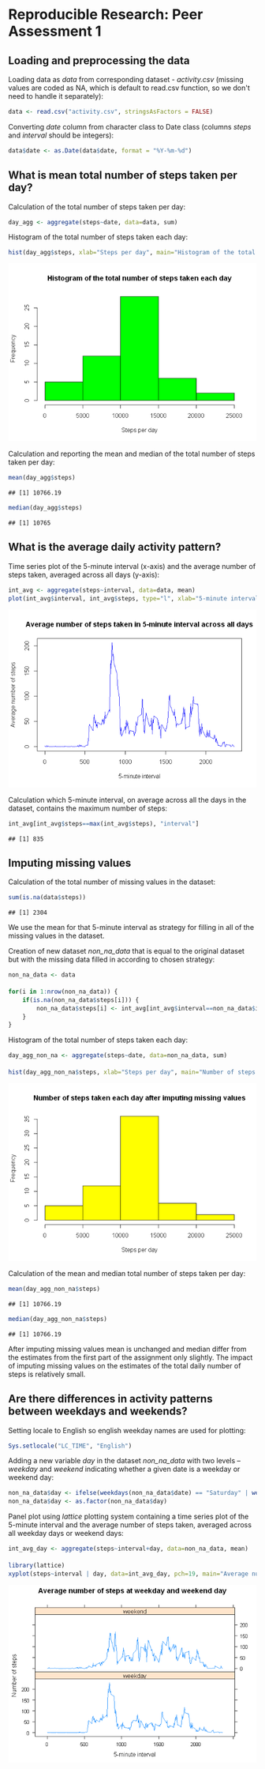 # Reproducible Research: Peer Assessment 1



## Loading and preprocessing the data

Loading data as *data* from corresponding dataset - *activity.csv* (missing values are coded as NA, which is default to read.csv function, so we don't need to handle it separately):


```r
data <- read.csv("activity.csv", stringsAsFactors = FALSE)
```

Converting *date* column from character class to Date class (columns *steps* and *interval* should be integers):


```r
data$date <- as.Date(data$date, format = "%Y-%m-%d")
```

## What is mean total number of steps taken per day?

Calculation of the total number of steps taken per day:


```r
day_agg <- aggregate(steps~date, data=data, sum)
```

Histogram of the total number of steps taken each day:


```r
hist(day_agg$steps, xlab="Steps per day", main="Histogram of the total number of steps taken each day", col="green")
```

![](figure/unnamed-chunk-4-1.png) 

Calculation and reporting the mean and median of the total number of steps taken per day:


```r
mean(day_agg$steps)
```

```
## [1] 10766.19
```

```r
median(day_agg$steps)
```

```
## [1] 10765
```

## What is the average daily activity pattern?

Time series plot of the 5-minute interval (x-axis) and the average number of steps taken, averaged across all days (y-axis):


```r
int_avg <- aggregate(steps~interval, data=data, mean)
plot(int_avg$interval, int_avg$steps, type="l", xlab="5-minute interval", ylab="Average number of steps", main="Average number of steps taken in 5-minute interval across all days", col="blue")
```

![](figure/unnamed-chunk-6-1.png) 

Calculation which 5-minute interval, on average across all the days in the dataset, contains the maximum number of steps:


```r
int_avg[int_avg$steps==max(int_avg$steps), "interval"]
```

```
## [1] 835
```

## Imputing missing values

Calculation of the total number of missing values in the dataset:


```r
sum(is.na(data$steps))
```

```
## [1] 2304
```

We use the mean for that 5-minute interval as strategy for filling in all of the missing values in the dataset.

Creation of new dataset *non_na_data* that is equal to the original dataset but with the missing data filled in according to chosen strategy:


```r
non_na_data <- data

for(i in 1:nrow(non_na_data)) {
    if(is.na(non_na_data$steps[i])) {
        non_na_data$steps[i] <- int_avg[int_avg$interval==non_na_data$interval[i],"steps"]
    }
}
```

Histogram of the total number of steps taken each day:


```r
day_agg_non_na <- aggregate(steps~date, data=non_na_data, sum)

hist(day_agg_non_na$steps, xlab="Steps per day", main="Number of steps taken each day after imputing missing values", col="yellow")
```

![](figure/unnamed-chunk-10-1.png) 

Calculation of the mean and median total number of steps taken per day:


```r
mean(day_agg_non_na$steps)
```

```
## [1] 10766.19
```

```r
median(day_agg_non_na$steps)
```

```
## [1] 10766.19
```

After imputing missing values mean is unchanged and median differ from the estimates from the first part of the assignment only slightly. The impact of imputing missing values on the estimates of the total daily number of steps is relatively small.

## Are there differences in activity patterns between weekdays and weekends?

Setting locale to English so english weekday names are used for plotting:


```r
Sys.setlocale("LC_TIME", "English")
```

Adding a new variable *day* in the dataset *non_na_data* with two levels – *weekday* and *weekend* indicating whether a given date is a weekday or weekend day:


```r
non_na_data$day <- ifelse(weekdays(non_na_data$date) == "Saturday" | weekdays(non_na_data$date) == "Sunday", "weekend", "weekday")
non_na_data$day <- as.factor(non_na_data$day)
```

Panel plot using *lattice* plotting system containing a time series plot of the 5-minute interval and the average number of steps taken, averaged across all weekday days or weekend days:


```r
int_avg_day <- aggregate(steps~interval+day, data=non_na_data, mean)

library(lattice)
xyplot(steps~interval | day, data=int_avg_day, pch=19, main="Average number of steps at weekday and weekend day", xlab="5-minute interval",  ylab="Number of steps", type="l", layout=c(1,2))
```

![](figure/unnamed-chunk-14-1.png) 
